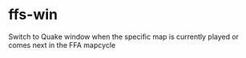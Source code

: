 # ffs-win
Switch to Quake window when the specific map is currently played or comes next in the FFA mapcycle
